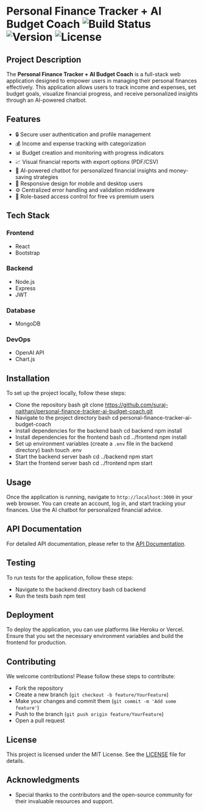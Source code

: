 # Personal Finance Tracker + AI Budget Coach  ![Build Status](https://img.shields.io/badge/build-passing-brightgreen) ![Version](https://img.shields.io/badge/version-1.0.0-blue) ![License](https://img.shields.io/badge/license-MIT-yellowgreen)

## Project Description
The **Personal Finance Tracker + AI Budget Coach** is a full-stack web application designed to empower users in managing their personal finances effectively. This application allows users to track income and expenses, set budget goals, visualize financial progress, and receive personalized insights through an AI-powered chatbot.

## Features
- 🔒 Secure user authentication and profile management
- 💰 Income and expense tracking with categorization
- 📊 Budget creation and monitoring with progress indicators
- 📈 Visual financial reports with export options (PDF/CSV)
- 🤖 AI-powered chatbot for personalized financial insights and money-saving strategies
- 📱 Responsive design for mobile and desktop users
- ⚙️ Centralized error handling and validation middleware
- 🔑 Role-based access control for free vs premium users

## Tech Stack
### Frontend
- React
- Bootstrap

### Backend
- Node.js
- Express
- JWT

### Database
- MongoDB

### DevOps
- OpenAI API
- Chart.js

## Installation
To set up the project locally, follow these steps:

- Clone the repository
bash
git clone https://github.com/suraj-naithani/personal-finance-tracker-ai-budget-coach.git
- Navigate to the project directory
bash
cd personal-finance-tracker-ai-budget-coach
- Install dependencies for the backend
bash
cd backend
npm install
- Install dependencies for the frontend
bash
cd ../frontend
npm install
- Set up environment variables (create a `.env` file in the backend directory)
bash
touch .env
- Start the backend server
bash
cd ../backend
npm start
- Start the frontend server
bash
cd ../frontend
npm start
## Usage
Once the application is running, navigate to `http://localhost:3000` in your web browser. You can create an account, log in, and start tracking your finances. Use the AI chatbot for personalized financial advice.

## API Documentation
For detailed API documentation, please refer to the [API Documentation](https://github.com/suraj-naithani/personal-finance-tracker-ai-budget-coach/wiki/API-Documentation).

## Testing
To run tests for the application, follow these steps:

- Navigate to the backend directory
bash
cd backend
- Run the tests
bash
npm test
## Deployment
To deploy the application, you can use platforms like Heroku or Vercel. Ensure that you set the necessary environment variables and build the frontend for production.

## Contributing
We welcome contributions! Please follow these steps to contribute:

- Fork the repository
- Create a new branch (`git checkout -b feature/YourFeature`)
- Make your changes and commit them (`git commit -m 'Add some feature'`)
- Push to the branch (`git push origin feature/YourFeature`)
- Open a pull request

## License
This project is licensed under the MIT License. See the [LICENSE](LICENSE) file for details.

## Acknowledgments
- Special thanks to the contributors and the open-source community for their invaluable resources and support.